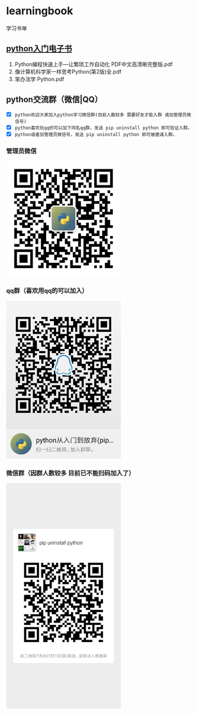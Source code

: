 # learningbook
学习书单
## [python入门电子书](python)
1. Python编程快速上手—让繁琐工作自动化 PDF中文高清晰完整版.pdf
2. 像计算机科学家一样思考Python(第2版)全.pdf
3. 笨办法学 Python.pdf

## python交流群（微信|QQ）
- [x] ```python欢迎大家加入python学习微信群(目前人数较多 需要好友才能入群 请加管理员微信号)```
- [x] ```python喜欢玩qq的可以加下同名qq群，发送 pip uninstall python 即可验证入群。```
- [x] ```python或者加管理员微信号，发送 pip uninstall python 即可被邀请入群。```

### 管理员微信
<img width = "310" src="/admin.jpg" alt="管理员微信号"/>

### qq群（喜欢用qq的可以加入）
<img width = "310" src="/qrcode_1562374550173.jpg" alt="python从入门到放弃 qq qun"/>

### 微信群（因群人数较多 目前已不能扫码加入了）
<img width = "310" src="/weixinqun.png" alt="python从入门到放弃 weinxin"/>
